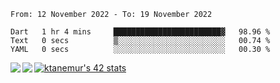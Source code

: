 <!--START_SECTION:waka-->

```text
From: 12 November 2022 - To: 19 November 2022

Dart   1 hr 4 mins     ████████████████████████▓   98.96 %
Text   0 secs          ▒░░░░░░░░░░░░░░░░░░░░░░░░   00.74 %
YAML   0 secs          ░░░░░░░░░░░░░░░░░░░░░░░░░   00.30 %
```

<!--END_SECTION:waka-->
<a href="https://github.com/anuraghazra/github-readme-stats">
  <img align="left" src="https://github-readme-stats.vercel.app/api?username=Tanesan&count_private=true&show_icons=true" />
<img align="left" src="https://github-readme-stats.vercel.app/api/top-langs/?username=Tanesan" />
</a>

[![ktanemur's 42 stats](https://badge42.vercel.app/api/v2/cl1wslf6s002109l771rng2w8/stats?cursusId=21&coalitionId=62)](https://github.com/JaeSeoKim/badge42)
